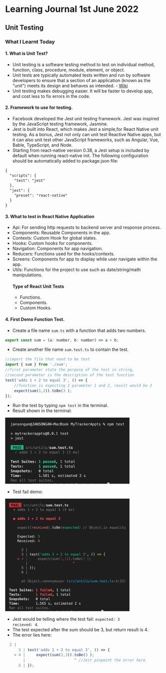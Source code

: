 # Learning Journal 1st June 2022
## Unit Testing
### What I Learnt Today
#### 1. What is Unit Test?
- Unit testing is a software testing method to test on individual method, function, class, procedure, module, element, or object.
- Unit tests are typically automated tests written and run by software developers to ensure that a section of an application (known as the "unit") meets its design and behaves as intended. - [Wiki](https://en.wikipedia.org/wiki/Unit_testing)
- Unit testing makes debugging easier. It will be faster to develop app, and cost less to fix errors in the code.
#### 2. Framework to use for testing.
- Facebook developed the Jest unit testing framework. Jest was inspired by the JavaScript testing framework, Jasmine.
- Jest is built into React, which makes Jest a simple,for React Native unit testing. As a bonus, Jest not only can unit test Reactive Native apps, but it can also unit test other JavaScript frameworks, such as Angular, Vue, Bable, TypeScript, and Node.
- Starting from react-native version 0.38, a Jest setup is included by default when running react-native init. The following configuration should be automatically added to package.json file:
```
{
  "scripts": {
    "test": "jest"
  },
  "jest": {
    "preset": "react-native"
  }
}
```
#### 3. What to test in React Native Application
- Api: For sending http requests to backend server and response process.
- Components: Reusable Components in the app.
- Contexts: Custom Hook for global states.
- Hooks: Custom hooks for components.
- Navigation: Components for app navigation.
- Reducers: Functions used for the hooks/contexts.
- Screens: Components for app to display while user navigate within the app.
- Utils: Functions for the project to use such as date/string/math manipulations.
  #### Type of React Unit Tests
  - Functions.
  - Components.
  - Custom Hooks.
#### 4. First Demo Function Test.
- Create a file name <code>sum.ts</code> with a function that adds two numbers.
```javascript
export const sum = (a: number, b: number) => a + b;
```
- Create another file name <code>sum.test.ts</code> to contain the test.
```javascript
//import the file that need to be test
import { sum } from './sum';
//first parameter state the purpose of the test in string,
//second parameter is the description of the test function
test('adds 1 + 2 to equal 3', () => {
    //function is expecting 2 parameter 1 and 2, result would be 3
    expect(sum(1,2)).toBe(3 );
});
```
- Run the test by typing <code>npm test</code> in the terminal.
- Result shown in the terminal:
<img src="https://github.com/janson-gan/react-native-training/blob/main/images/June/Screenshot%202022-06-01%20at%2011.38.05%20AM.png" width="400" />

- Test fail demo:
<img src="https://github.com/janson-gan/react-native-training/blob/main/images/June/Screenshot%202022-06-01%20at%2011.45.36%20AM.png" width="400" />

- Jest would be telling where the test fail: <code>expected: 3 recieved: 4</code>.
- The test expected after the sum should be 3, but return result is 4.
- The error lies here:
```javascript
  2 |
      3 | test('adds 1 + 2 to equal 3', () => {
    > 4 |     expect(sum(1,3)).toBe(3 );
        |                      ^ //Jest pinpoint the error here
      5 | });
```
